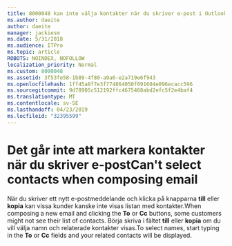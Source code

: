 ```yaml
---
title: 8000048 kan inte välja kontakter när du skriver e-post i Outlook.com
ms.author: daeite
author: daeite
manager: jackiesm
ms.date: 5/31/2018
ms.audience: ITPro
ms.topic: article
ROBOTS: NOINDEX, NOFOLLOW
localization_priority: Normal
ms.custom: 8000048
ms.assetid: 3f53fe58-1b89-4f80-a9a6-e2a719e6f943
ms.openlocfilehash: 1ff45a8f7e3f774864050f091604e896ecacc596
ms.sourcegitcommit: 9d78905c512192ffc4675468abd2efc5f2e4baf4
ms.translationtype: MT
ms.contentlocale: sv-SE
ms.lasthandoff: 04/23/2019
ms.locfileid: "32395599"
---
```

# <a name="cant-select-contacts-when-composing-email"></a><span data-ttu-id="c1882-102">Det går inte att markera kontakter när du skriver e-post</span><span class="sxs-lookup"><span data-stu-id="c1882-102">Can't select contacts when composing email</span></span>

<span data-ttu-id="c1882-103">När du skriver ett nytt e-postmeddelande och klicka på knapparna **till** eller **kopia** kan vissa kunder kanske inte visas listan med kontakter.</span><span class="sxs-lookup"><span data-stu-id="c1882-103">When composing a new email and clicking the **To** or **Cc** buttons, some customers might not see their list of contacts.</span></span> <span data-ttu-id="c1882-104">Börja skriva i fältet **till** eller **kopia** om du vill välja namn och relaterade kontakter visas.</span><span class="sxs-lookup"><span data-stu-id="c1882-104">To select names, start typing in the **To** or **Cc** fields and your related contacts will be displayed.</span></span> 
  

